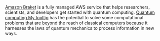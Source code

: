 [Amazon Braket](https://aws.amazon.com/braket/) is a fully managed AWS service that helps researchers, scientists, and developers get started with quantum computing. <a class="tooltip" href="#">Quantum computing<span> My tooltip</span></a> has the potential to solve some computational problems that are beyond the reach of classical computers because it harnesses the laws of quantum mechanics to process information in new ways.
